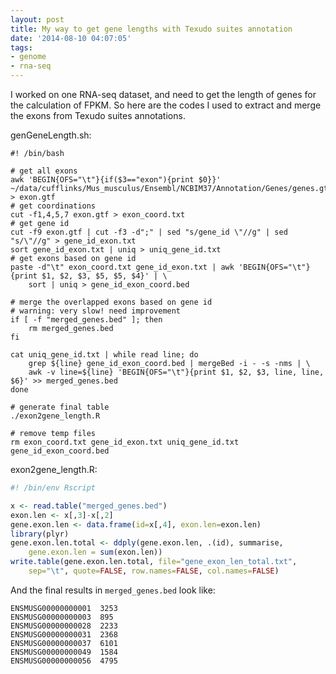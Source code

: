 ```yaml
---
layout: post
title: My way to get gene lengths with Texudo suites annotation
date: '2014-08-10 04:07:05'
tags:
- genome
- rna-seq
---
```


I worked on one RNA-seq dataset, and need to get the length of genes for the calculation of FPKM. So here are the codes I used to extract and merge the exons from Texudo suites annotations.

genGeneLength.sh:
```shell
#! /bin/bash

# get all exons
awk 'BEGIN{OFS="\t"}{if($3=="exon"){print $0}}' ~/data/cufflinks/Mus_musculus/Ensembl/NCBIM37/Annotation/Genes/genes.gtf > exon.gtf
# get coordinations
cut -f1,4,5,7 exon.gtf > exon_coord.txt
# get gene id
cut -f9 exon.gtf | cut -f3 -d";" | sed "s/gene_id \"//g" | sed "s/\"//g" > gene_id_exon.txt
sort gene_id_exon.txt | uniq > uniq_gene_id.txt
# get exons based on gene id
paste -d"\t" exon_coord.txt gene_id_exon.txt | awk 'BEGIN{OFS="\t"}{print $1, $2, $3, $5, $5, $4}' | \
	sort | uniq > gene_id_exon_coord.bed

# merge the overlapped exons based on gene id
# warning: very slow! need improvement
if [ -f "merged_genes.bed" ]; then
	rm merged_genes.bed
fi

cat uniq_gene_id.txt | while read line; do
	grep ${line} gene_id_exon_coord.bed | mergeBed -i - -s -nms | \
	awk -v line=${line} 'BEGIN{OFS="\t"}{print $1, $2, $3, line, line, $6}' >> merged_genes.bed
done

# generate final table
./exon2gene_length.R

# remove temp files
rm exon_coord.txt gene_id_exon.txt uniq_gene_id.txt gene_id_exon_coord.bed
```

exon2gene_length.R:

```r
#! /bin/env Rscript

x <- read.table("merged_genes.bed")
exon.len <- x[,3]-x[,2]
gene.exon.len <- data.frame(id=x[,4], exon.len=exon.len)
library(plyr)
gene.exon.len.total <- ddply(gene.exon.len, .(id), summarise, 
	gene.exon.len = sum(exon.len))
write.table(gene.exon.len.total, file="gene_exon_len_total.txt", 
	sep="\t", quote=FALSE, row.names=FALSE, col.names=FALSE)
```

And the final results in `merged_genes.bed` look like:
```
ENSMUSG00000000001	3253
ENSMUSG00000000003	895
ENSMUSG00000000028	2233
ENSMUSG00000000031	2368
ENSMUSG00000000037	6101
ENSMUSG00000000049	1584
ENSMUSG00000000056	4795
```